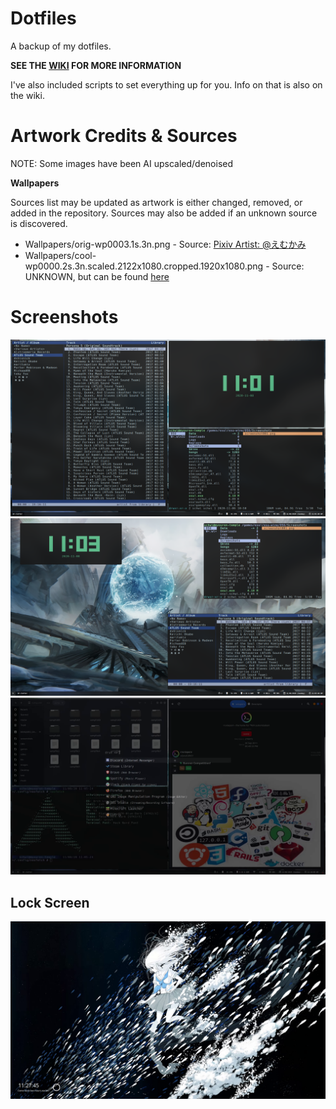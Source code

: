 # Dotfiles

A backup of my dotfiles.

**SEE THE [WIKI](https://github.com/mrniceguy127/dotfiles/wiki) FOR MORE INFORMATION**

I've also included scripts to set everything up for you. Info on that is also on the wiki.

# Artwork Credits & Sources

NOTE: Some images have been AI upscaled/denoised

**Wallpapers**

Sources list may be updated as artwork is either changed, removed, or added in the repository. Sources may also be added if an unknown source is discovered.

- Wallpapers/orig-wp0003.1s.3n.png - Source: [Pixiv Artist: @えむかみ](https://www.pixiv.net/en/artworks/58823660)
- Wallpapers/cool-wp0000.2s.3n.scaled.2122x1080.cropped.1920x1080.png - Source: UNKNOWN, but can be found [here](https://osu.ppy.sh/beatmapsets/675779)


# Screenshots

![Preview 1](screenshots/0.png)
![Preview 2](screenshots/1.png)
![Preview 3](screenshots/2.png)
## Lock Screen
![Lock Screen Preview](screenshots/lock.png)

